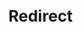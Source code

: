 ﻿---
layout: src/layouts/Redirect.astro
title: Redirect
redirect: https://yamldoc.liuyan.wang/docs/infrastructure/deployment-targets/dynamic-infrastructure/azure-service-fabric-target
pubDate:  2023-01-01
navSearch: false
navSitemap: false
navMenu: false
---
